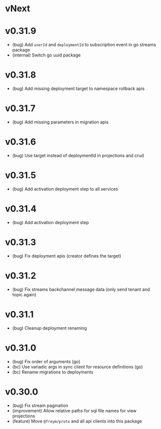 # vNext

# v0.31.9

- (bug) Add `userId` and `deploymentId` to subscription event in go streams package
- (internal) Switch go uuid package

# v0.31.8

- (bug) Add missing deployment target to namespace rollback apis

# v0.31.7

- (bug) Add missing parameters in migration apis

# v0.31.6

- (bug) Use target instead of deploymentId in projections and crud

# v0.31.5

- (bug) Add activation deployment step to all services

# v0.31.4

- (bug) Add activation deployment step

# v0.31.3

- (bug) Fix deployment apis (creator defines the target)

# v0.31.2

- (bug) Fix streams backchannel message data (only send tenant and topic again)

# v0.31.1

- (bug) Cleanup deployment renaming

# v0.31.0

- (bug) Fix order of arguments (go)
- (bc) Use variadic args in sync client for resource definitions (go)
- (bc) Rename migrations to deployments

# v0.30.0

- (bug) Fix stream pagination
- (improvement) Allow relative paths for sql file names for view projections
- (feature) Move `@freym/proto` and all api clients into this package
